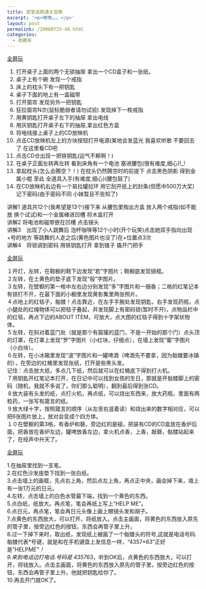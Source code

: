 ```yaml
---
title: 密室逃脱通关宝典
excerpt: '<p>嘿嘿。。。</p>'
layout: post
permalink: /20060725-48.html
categories:
  - 收藏夹
---
```

<a target="_blank" href="http://www.atfriday.com/GameZone/crimson/crimson_room_cn.swf">全屏玩</a>

1. 打开桌子上面的两个无锁抽屉 拿出一个CD盒子和一张纸。  
2. 桌子上有个碗 发现一个戒指  
3. 床上的枕头下有一把钥匙  
4. 桌子下面的地上有一盒磁带  
5. 打开窗帘 发现另外一把钥匙  
6. 狂拉窗帘N次(鼠标脆弱者请勿试验) 发现掉下一枚戒指  
7. 用黄钥匙打开桌子左下的抽屉 拿出电线  
8. 用灰钥匙打开桌子右下的抽屉,拿出红色方盒  
9. 将电线接上桌子上的CD放映机  
10. 点击CD放映机左上的方块按钮打开电源(某地会发蓝光 我喜欢听歌 不要回去了 在这里看CD吧  
11. 点击CD仓出现一把铁钥匙(运气不赖啊！)  
12. 在桌子正面左转再左转 看到床角有一个电池 塞进腰包(很有难度,细心)!_!  
13. 拿起枕头(怎么会腾空？！) 在枕头仍然腾空时的前提下 点击黑色阴影 得到金属小棍 至此 全道具入手(有难度,细心)(腰包鼓了)  
14. 在CD放映机右边有一个易拉罐拉环 用它刮开纸上的封条(但愿中500万大奖) 记下密码(由于密码不同 小妹暂且不告知了)

讲解1 道具共12个(我希望是13个)接下来 从腰包里掏出方盒 放入两个戒指(如不能放 换个试试)和一个金属棒进凹槽 将木盒打开  
讲解2 将电池和磁带嵌在凹槽 点击镜头  
讲解3　出现了小人跳舞后 泡杯咖啡等12个小时(开个玩笑)点击她双手指向出现+号的地方 等跳舞的人走之后(黄色图片也没了)在+位置点3次  
讲解4　将锁调到密码 用铁钥匙打开 拿到锥子 撬开门把手

<a target="_blank" href="http://www.atfriday.com/GameZone/200471922656/20047198816907.swf">全屏玩</a>

１开灯，左转，在鞋橱的鞋下边发现&ldquo;若&rdquo;字图片；鞋橱底发现镜框。   
２左转，在土黄色的垫子底下发现&ldquo;般&rdquo;字图片。   
３左转，在壁橱的第一格中左右边分别发现&ldquo;多&rdquo;字图片和一捆香；二格的红笔记本有锁打不开，在最下面的小橱里发现黄影集里两张照片。   
４点地上的红毯子，骷髅！点击靠近，在左手手腕处发现钥匙，右手发现药瓶，点小腿处的红绳物体可以把毯子叠起，并发现脚上有密码锁(暂时不开)，点物品栏中的红毯，再点下边的ABOUT ITEM，可放大，点大图的红毯子得到十字架状物体。   
５左转，在斜对着蓝门处（就是那个有窟窿的蓝门，不是一开始的那个门）点头顶的灯罩，在灯罩上发现&ldquo;罗&rdquo;字图片（小红块，仔细点），在墙上发现&ldquo;蜜&rdquo;字图片（小白块）。   
６左转，在小冰箱里发现&ldquo;波&rdquo;字图片和一罐啤酒（啤酒先不要拿，因为骷髅要冰镇的），在旁边的红桶里发现张纸，打开是些黑头发。   
记住：点击放大纸，多点几下纸，然后就可以在红桶底下得到打火机。   
７用钥匙开红笔记本打开，在日记中可以找到女孩的生日，那就是开骷髅脚上的密码（随机，我就不多说了，你们那么聪明），翻到最后得到张CD。   
８放大装有头发的纸，点打火机，再点纸，可以烧出东西来，放大药瓶，里面有两粒药，一张写有箴言的纸。   
９放大绿十字，按照箴言的顺序（从左至右竖着读）和烧出来的数字相对应，可以把6张图片放上，放对会变成个四方体。   
１０在壁橱的第3格，有香炉和磬，旁边红的是槌，把装有CD的CD盒放在香炉后面，把香放在香炉左边，罐啤放香左边，拿火机点香，上香，敲磬，骷髅站起来了，在经声中升天了。 

<a target="_blank" href="http://www.atfriday.com/GameZone/200471922656/bluechamber_cn.swf">全屏玩</a>

1.在抽屉里找到一支笔。   
2.在红色沙发座垫下找到一张白纸。   
3.点击墙上的画框，先点右上角，然后点左上角，再点正中央，画会掉下来，墙上有一张1万元的日元。   
4.左转，点击墙上的白色水管最下端，找到一个黄色的东西。   
5.点白纸，纸放大。再点笔，笔会再纸上写上&ldquo;HELP ME&rdquo;。   
6.点日元，再点笔，笔会再日元头像上画上眼镜头发和胡子。   
7.点黄色的东西放大，可以打开，将纸放入。点击主画面，将黄色的东西放入原先的管子里，按旁边红色的按钮，东西会再管子里上升。   
8.过一下掉下来时，取出纸，发现纸上被画了一个骷髅头的符号,这就是电话号码. 骷髅代表\*号键，就是和在手机键盘上发信息一样，&ldquo;4357\*63&rdquo;正好是&ldquo;HELP*ME&rdquo;！   
9.来到电话边打电话.号码是 4357*63，听到OK后，点黄色的东西放大，可以打开，将钱放入。点击主画面，将黄色的东西放入原先的管子里，按旁边红色的按钮，东西会再管子里上升。他就把钥匙给你了。   
10.再去开门就OK了。